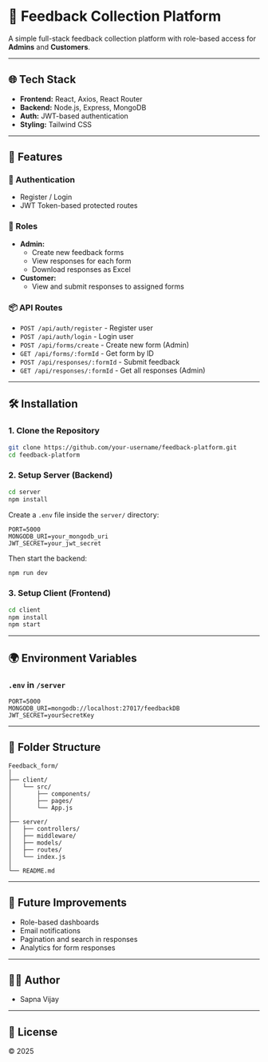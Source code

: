 # 📝 Feedback Collection Platform

A simple full-stack feedback collection platform with role-based access for **Admins** and **Customers**.

---

## 🌐 Tech Stack

- **Frontend:** React, Axios, React Router
- **Backend:** Node.js, Express, MongoDB
- **Auth:** JWT-based authentication
- **Styling:** Tailwind CSS

---

## 🚀 Features

### 🔐 Authentication
- Register / Login
- JWT Token-based protected routes

### 🧑 Roles
- **Admin:**
  - Create new feedback forms
  - View responses for each form
  - Download responses as Excel
- **Customer:**
  - View and submit responses to assigned forms

### 📦 API Routes

- `POST /api/auth/register` - Register user
- `POST /api/auth/login` - Login user
- `POST /api/forms/create` - Create new form (Admin)
- `GET /api/forms/:formId` - Get form by ID
- `POST /api/responses/:formId` - Submit feedback
- `GET /api/responses/:formId` - Get all responses (Admin)

---

## 🛠️ Installation

### 1. Clone the Repository

```bash
git clone https://github.com/your-username/feedback-platform.git
cd feedback-platform
```

### 2. Setup Server (Backend)

```bash
cd server
npm install
```

Create a `.env` file inside the `server/` directory:

```
PORT=5000
MONGODB_URI=your_mongodb_uri
JWT_SECRET=your_jwt_secret
```

Then start the backend:

```bash
npm run dev
```

### 3. Setup Client (Frontend)

```bash
cd client
npm install
npm start
```

---

## 🌍 Environment Variables

### `.env` in `/server`
```
PORT=5000
MONGODB_URI=mongodb://localhost:27017/feedbackDB
JWT_SECRET=yourSecretKey
```

---

## 📂 Folder Structure

```
Feedback_form/
│
├── client/
│   └── src/
│       ├── components/
│       ├── pages/
│       └── App.js
│
├── server/
│   ├── controllers/
│   ├── middleware/
│   ├── models/
│   ├── routes/
│   └── index.js
│
└── README.md
```

---

## 🧠 Future Improvements

- Role-based dashboards
- Email notifications
- Pagination and search in responses
- Analytics for form responses

---

## 🧑‍💻 Author

- Sapna Vijay

---

## 📝 License

© 2025
